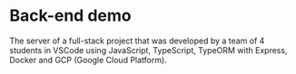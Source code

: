 # Back-end demo

The server of a full-stack project that was developed by a team of 4 students in VSCode using JavaScript, TypeScript, TypeORM with Express, Docker and GCP (Google Cloud Platform).